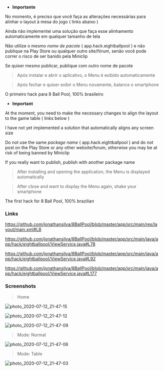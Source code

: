 - **Importante**

No momento, é preciso que você faça as alterações necessárias para alinhar o layout à mesa do jogo ( links abaixo )

Ainda não implementei uma solução que faça esse alinhamento automaticamente em qualquer tamanho de tela

Não utilize o mesmo *nome de pacote* ( app.hack.eightballpool ) e não publique na Play Store ou qualquer outro site/fórum, senão você pode correr o risco de ser banido pela Miniclip

Se quiser mesmo publicar, publique com outro nome de pacote

> Após instalar e abrir o aplicativo, o Menu é exibido automaticamente

> Após fechar e quiser exibir o Menu novamente, balance o smartphone

O primeiro hack para 8 Ball Pool, 100% brasileiro

- **Important**

At the moment, you need to make the necessary changes to align the layout to the game table ( links below )

I have not yet implemented a solution that automatically aligns any screen size

Do not use the same *package name* ( app.hack.eightballpool ) and do not post on the Play Store or any other website/forum, otherwise you may be at risk of being banned by Miniclip

If you really want to publish, publish with another package name

> After installing and opening the application, the Menu is displayed automatically

> After close and want to display the Menu again, shake your smartphone

The first hack for 8 Ball Pool, 100% brazilian

### Links

https://github.com/jonathansilva/8BallPool/blob/master/app/src/main/res/layout/main.xml#L8

https://github.com/jonathansilva/8BallPool/blob/master/app/src/main/java/app/hack/eightballpool/ViewService.java#L78

https://github.com/jonathansilva/8BallPool/blob/master/app/src/main/java/app/hack/eightballpool/ViewService.java#L92

https://github.com/jonathansilva/8BallPool/blob/master/app/src/main/java/app/hack/eightballpool/ViewService.java#L177

### Screenshots

> Home

![photo_2020-07-12_21-47-15](https://user-images.githubusercontent.com/33843748/87260643-5a229180-c489-11ea-964b-f3a2054a4c96.jpg)

![photo_2020-07-12_21-47-12](https://user-images.githubusercontent.com/33843748/87260662-6dcdf800-c489-11ea-8f79-3b8034de4d48.jpg)

![photo_2020-07-12_21-47-09](https://user-images.githubusercontent.com/33843748/87260678-77eff680-c489-11ea-8643-1b9127f09a49.jpg)

> Mode: Normal

![photo_2020-07-12_21-47-06](https://user-images.githubusercontent.com/33843748/87260689-80483180-c489-11ea-9672-f898fca5da85.jpg)

> Mode: Table

![photo_2020-07-12_21-47-03](https://user-images.githubusercontent.com/33843748/87260699-8a6a3000-c489-11ea-9cc4-d1c9609cd4a4.jpg)
